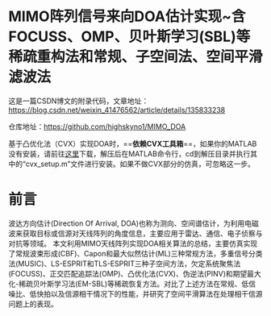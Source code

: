 # MIMO阵列信号来向DOA估计实现~含FOCUSS、OMP、贝叶斯学习(SBL)等稀疏重构法和常规、子空间法、空间平滑滤波法
这是一篇CSDN博文的附录代码，文章地址：https://blog.csdn.net/weixin_41476562/article/details/135833238

仓库地址：https://github.com/highskyno1/MIMO_DOA

基于凸优化法（CVX）实现DOA时，==**依赖CVX工具箱**==，如果你的MATLAB没有安装，请前往[这里](http://cvxr.com/cvx/download/)下载，解压后在MATLAB命令行，cd到解压目录并执行其中的“cvx_setup.m”文件进行安装。如果不做CVX部分的仿真，可忽略这一步。
# 前言
波达方向估计(Direction Of Arrival, DOA)也称为测向、空间谱估计，为利用电磁波来获取目标或信源对天线阵列的角度信息，主要应用于雷达、通信、电子侦察与对抗等领域。
本文利用MIMO天线阵列实现DOA相关算法的总结，主要仿真实现了常规波束形成(CBF)、Capon和最大似然估计(ML)三种常规方法，多重信号分类法(MUSIC)、LS-ESPRIT和TLS-ESPRIT三种子空间方法，欠定系统聚焦法(FOCUSS)、正交匹配追踪法(OMP)、凸优化法(CVX)、伪逆法(PINV)和期望最大化-稀疏贝叶斯学习法(EM-SBL)等稀疏恢复方法。对比了上述方法在常规、低信噪比、低快拍以及信源相干情况下的性能，并研究了空间平滑算法在处理相干信源问题上的表现。

